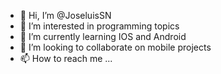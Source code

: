 - 👋 Hi, I’m @JoseluisSN
- 👀 I’m interested in programming topics
- 🌱 I’m currently learning IOS and Android 
- 💞️ I’m looking to collaborate on mobile projects
- 📫 How to reach me ...

<!---
JoseluisSN/JoseluisSN is a ✨ special ✨ repository because its `README.md` (this file) appears on your GitHub profile.
You can click the Preview link to take a look at your changes.
--->
